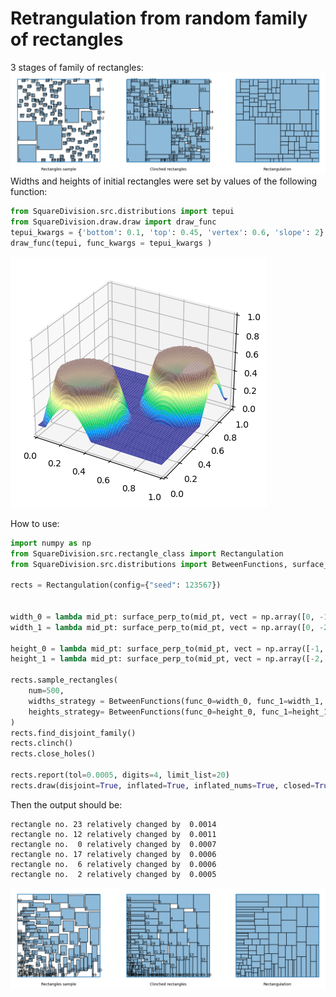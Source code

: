 # Retrangulation from random family of rectangles

3 stages of family of rectangles:\
<img src="SquareDivision\output_example.png" alt="example"/>
Widths and heights of initial rectangles were set by values of the following function:
```python
from SquareDivision.src.distributions import tepui
from SquareDivision.draw.draw import draw_func
tepui_kwargs = {'bottom': 0.1, 'top': 0.45, 'vertex': 0.6, 'slope': 2}
draw_func(tepui, func_kwargs = tepui_kwargs )
```
<img src="SquareDivision\tepui_distribution.png" alt="tepui_distribution"/>

How to use:
```python
import numpy as np
from SquareDivision.src.rectangle_class import Rectangulation
from SquareDivision.src.distributions import BetweenFunctions, surface_perp_to

rects = Rectangulation(config={"seed": 123567})


width_0 = lambda mid_pt: surface_perp_to(mid_pt, vect = np.array([0, -1, 5]), val_at_0 = 0.005)
width_1 = lambda mid_pt: surface_perp_to(mid_pt, vect = np.array([0, -2, 10]), val_at_0 = 0.01)

height_0 = lambda mid_pt: surface_perp_to(mid_pt, vect = np.array([-1, 0, 5]), val_at_0 = 0.005)
height_1 = lambda mid_pt: surface_perp_to(mid_pt, vect = np.array([-2, 0, 10]), val_at_0 = 0.01)

rects.sample_rectangles(
    num=500, 
    widths_strategy = BetweenFunctions(func_0=width_0, func_1=width_1, rng=rects.rng), 
    heights_strategy= BetweenFunctions(func_0=height_0, func_1=height_1, rng=rects.rng), 
)
rects.find_disjoint_family()
rects.clinch()
rects.close_holes()

rects.report(tol=0.0005, digits=4, limit_list=20)
rects.draw(disjoint=True, inflated=True, inflated_nums=True, closed=True, closed_nums=False)
```
Then the output should be:
```
rectangle no. 23 relatively changed by  0.0014
rectangle no. 12 relatively changed by  0.0011 
rectangle no.  0 relatively changed by  0.0007 
rectangle no. 17 relatively changed by  0.0006 
rectangle no.  6 relatively changed by  0.0006 
rectangle no.  2 relatively changed by  0.0005
```
<img src="SquareDivision\output_after_codebox.png" alt="example"/>
